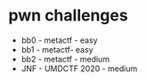 # pwn challenges

- bb0 - metactf - easy
- bb1 - metactf- easy
- bb2 - metactf - medium 
- JNF - UMDCTF 2020 - medium
